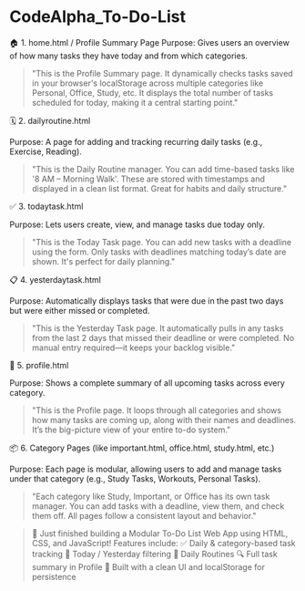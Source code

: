 # CodeAlpha_To-Do-List
🏠 1. home.html / Profile Summary Page
Purpose: Gives users an overview of how many tasks they have today and from which categories.

> "This is the Profile Summary page. It dynamically checks tasks saved in your browser's localStorage across multiple categories like Personal, Office, Study, etc. It displays the total number of tasks scheduled for today, making it a central starting point."
> 
🗓 2. dailyroutine.html

Purpose: A page for adding and tracking recurring daily tasks (e.g., Exercise, Reading).

> "This is the Daily Routine manager. You can add time-based tasks like '8 AM – Morning Walk'. These are stored with timestamps and displayed in a clean list format. Great for habits and daily structure."

✅ 3. todaytask.html

Purpose: Lets users create, view, and manage tasks due today only.

> "This is the Today Task page. You can add new tasks with a deadline using the form. Only tasks with deadlines matching today’s date are shown. It's perfect for daily planning."

📋 4. yesterdaytask.html

Purpose: Automatically displays tasks that were due in the past two days but were either missed or completed.

> "This is the Yesterday Task page. It automatically pulls in any tasks from the last 2 days that missed their deadline or were completed. No manual entry required—it keeps your backlog visible."
> 
👤 5. profile.html

Purpose: Shows a complete summary of all upcoming tasks across every category.

> "This is the Profile page. It loops through all categories and shows how many tasks are coming up, along with their names and deadlines. It’s the big-picture view of your entire to-do system."

📦 6. Category Pages (like important.html, office.html, study.html, etc.)

Purpose: Each page is modular, allowing users to add and manage tasks under that category (e.g., Study Tasks, Workouts, Personal Tasks).


> "Each category like Study, Important, or Office has its own task manager. You can add tasks with a deadline, view them, and check them off. All pages follow a consistent layout and behavior."

> 🚀 Just finished building a Modular To-Do List Web App using HTML, CSS, and JavaScript!
Features include:
✅ Daily & category-based task tracking
📅 Today / Yesterday filtering
🔁 Daily Routines
🔍 Full task summary in Profile
🧠 Built with a clean UI and localStorage for persistence
